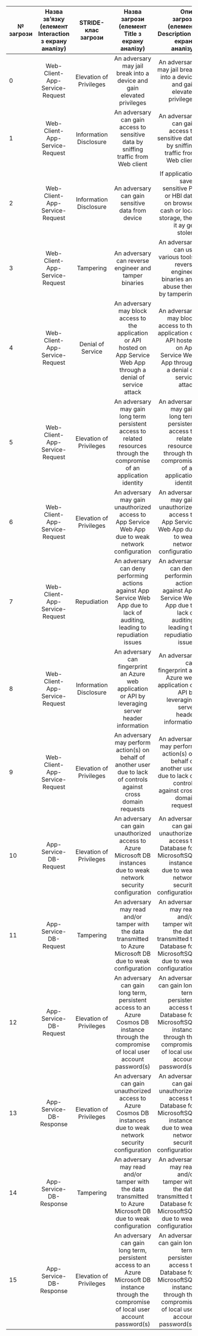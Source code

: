 | № загрози   | Назва зв’язку (елемент Interaction з екрану аналізу) |  STRIDE-клас загрози |                                                Назва загрози (елемент Title з екрану аналізу)                                                |                                                                                                 Опис загрози (елемент Description з екрану аналізу) 
|----------|:----------------------------------------------------:|:-------------:|:--------------------------------------------------------------------------------------------------------------------------------------------:|----------------------------------------------------------------------------------------------------------------------------------------------------:|
|0        |            Web-Client-App-Service-Request            |Elevation of Privileges|                                    An adversary may jail break into a device and gain elevated privileges                                    |                                                                              An adversary may jail break into a device and gain elevated privileges |
|1        |          Web-Client-App-Service-Request           |Information Disclosure |                              An adversary can gain access to sensitive data by sniffing traffic from Web client                              |                                                                  An adversary can gain access to sensitive data by sniffing traffic from Web client |
|2        |          Web-Client-App-Service-Request           |Information Disclosure |                                               An adversary can gain sensitive data from device                                               |                                             If application saves sensitive PII or HBI data on browser cash or local storage, then it ay get stolen. |
|3        |          Web-Client-App-Service-Request           |Tampering              |                                            An adversary can reverse engineer and tamper binaries                                             |                                                           An adversary can use various tools, reverse engineer binaries and abuse them by tampering |
|4        |          Web-Client-App-Service-Request           |Denial of Service      |           An adversary may block access to the application or API hosted on App Service Web App through a denial of service attack           |                            An adversary may block access to the application or API hosted on App Service Web App through a denial of service attack |
|5        |          Web-Client-App-Service-Request           |Elevation of Privileges|           An adversary may gain long term persistent access to related resources through the compromise of an application identity           |                            An adversary may gain long term persistent access to related resources through the compromise of an application identity |
|6        |          Web-Client-App-Service-Request           |Elevation of Privileges|                      An adversary may gain unauthorized access to App Service Web App due to weak network configuration                      |                                                  An adversary may gain unauthorized access to App Service Web App due to weak network configuration |
|7        |          Web-Client-App-Service-Request           |Repudiation            |         An adversary can deny performing actions against App Service Web App due to lack of auditing, leading to repudiation issues          |                         An adversary can deny performing actions against App Service Web App due to lack of auditing, leading to repudiation issues |
|8        |          Web-Client-App-Service-Request           |Information Disclosure |                     An adversary can fingerprint an Azure web application or API by leveraging server header information                     |                                                An adversary can fingerprint an Azure web application or API by leveraging server header information |
|9        |          Web-Client-App-Service-Request           |Elevation of Privileges|              An adversary may perform action(s) on behalf of another user due to lack of controls against cross domain requests              |                                  An adversary may perform action(s) on behalf of another user due to lack of controls against cross domain requests |
|10       |                App-Service-DB-Request                |Elevation of Privileges|             An adversary can gain unauthorized access to Azure Microsoft DB instances due to weak network security configuration             |                      An adversary can gain unauthorized access to   Database for MicrosoftSQL instances due to weak network security configuration. |
|11       |                App-Service-DB-Request                |Tampering              |                 An adversary may read and/or tamper with the data transmitted to Azure Microsoft DB due to weak configuration                 |                              An adversary may read and/or tamper with the data transmitted to  Database for MicrosoftSQL due to weak configuration. |
|12       |                App-Service-DB-Request                |Elevation of Privileges|  An adversary can gain long term, persistent access to an Azure Cosmos DB instance through the compromise of local user account password(s)  | An adversary can gain long term, persistent access to  Database for MicrosoftSQL instance through the compromise of local user account password(s). |
|13       |               App-Service-DB-Response                |Elevation of Privileges|              An adversary can gain unauthorized access to Azure Cosmos DB instances due to weak network security configuration               |                      An adversary can gain unauthorized access to   Database for MicrosoftSQL instances due to weak network security configuration. |
|14       |               App-Service-DB-Response                |Tampering              |                 An adversary may read and/or tamper with the data transmitted to Azure Microsoft DB due to weak configuration                 |                              An adversary may read and/or tamper with the data transmitted to  Database for MicrosoftSQL due to weak configuration. |
|15       |               App-Service-DB-Response                |Elevation of Privileges| An adversary can gain long term, persistent access to an Azure Microsoft DB instance through the compromise of local user account password(s) | An adversary can gain long term, persistent access to  Database for MicrosoftSQL instance through the compromise of local user account password(s). |
